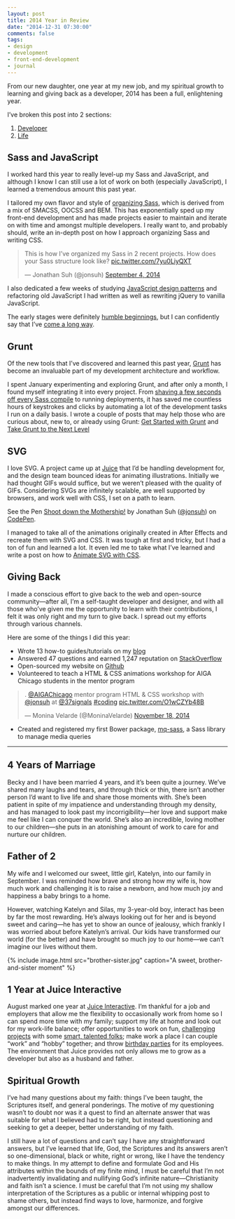 ```yaml
---
layout: post
title: 2014 Year in Review
date: "2014-12-31 07:30:00"
comments: false
tags:
- design
- development
- front-end-development
- journal
---
```


From our new daughter, one year at my new job, and my spiritual growth to learning and giving back as a developer, 2014 has been a full, enlightening year.

<!--more-->

I’ve broken this post into 2 sections:

1. [Developer](#sass-and-javascript)
2. [Life](#years-of-marriage "Skip to Life")

## Sass and JavaScript

I worked hard this year to really level-up my Sass and JavaScript, and although I know I can still use a lot of work on both (especially JavaScript), I learned a tremendous amount this past year.

I tailored my own flavor and style of <a href="https://github.com/jonsuh/jonsuh.com/blob/github/assets/sass/screen.scss" target="_blank">organizing Sass</a>, which is derived from a mix of SMACSS, OOCSS and BEM. This has exponentially sped up my front-end development and has made projects easier to maintain and iterate on with time and amongst multiple developers. I really want to, and probably should, write an in-depth post on how I approach organizing Sass and writing CSS.

<blockquote class="twitter-tweet" lang="en"><p>This is how I’ve organized my Sass in 2 recent projects. How does your Sass structure look like? <a href="http://t.co/7yu0LiyQXT">pic.twitter.com/7yu0LiyQXT</a></p>&mdash; Jonathan Suh (@jonsuh) <a href="https://twitter.com/jonsuh/status/507607445276221440">September 4, 2014</a></blockquote>

I also dedicated a few weeks of studying <a href="https://github.com/shichuan/javascript-patterns" target="_blank">JavaScript design patterns</a> and refactoring old JavaScript I had written as well as rewriting jQuery to vanilla JavaScript.

The early stages were definitely <a href="https://twitter.com/jonsuh/status/434447173250330624" target="_blank">humble beginnings</a>, but I can confidently say that I’ve <a href="https://github.com/jonsuh/jonsuh.com/blob/github/assets/js/src/utility.js" target="_blank">come a long way</a>.

## Grunt

Of the new tools that I’ve discovered and learned this past year, <a href="http://gruntjs.com/" target="_blank">Grunt</a> has become an invaluable part of my development architecture and workflow.

I spent January experimenting and exploring Grunt, and after only a month, I found myself integrating it into every project. From <a href="https://twitter.com/jonsuh/status/522867758518636544" target="_blank">shaving a few seconds off every Sass compile</a> to running deployments, it has saved me countless hours of keystrokes and clicks by automating a lot of the development tasks I run on a daily basis. I wrote a couple of posts that may help those who are curious about, new to, or already using Grunt: <a href="/blog/get-started-with-grunt/" target="_blank">Get Started with Grunt</a> and <a href="/blog/take-grunt-to-the-next-level/" target="_blank">Take Grunt to the Next Level</a>

## SVG

I love SVG. A project came up at <a href="http://www.juiceinteractive.com" target="_blank">Juice</a> that I’d be handling development for, and the design team bounced ideas for animating illustrations. Initially we had thought GIFs would suffice, but we weren’t pleased with the quality of GIFs. Considering SVGs are infinitely scalable, are well supported by browsers, and work well with CSS, I set on a path to learn.

<p data-height="495" data-theme-id="0" data-slug-hash="hzxng" data-default-tab="result" data-user="jonsuh" class="codepen">See the Pen <a href="http://codepen.io/jonsuh/pen/hzxng/">Shoot down the Mothership!</a> by Jonathan Suh (<a href="http://codepen.io/jonsuh">@jonsuh</a>) on <a href="http://codepen.io">CodePen</a>.</p>
<script async src="//assets.codepen.io/assets/embed/ei.js"></script>

I managed to take all of the animations originally created in After Effects and recreate them with SVG and CSS. It was tough at first and tricky, but I had a ton of fun and learned a lot. It even led me to take what I’ve learned and write a post on how to <a href="/blog/animate-svg-with-css/">Animate SVG with CSS</a>.

## Giving Back

I made a conscious effort to give back to the web and open-source community—after all, I’m a self-taught developer and designer, and with all those who’ve given me the opportunity to learn with their contributions, I felt it was only right and my turn to give back. I spread out my efforts through various channels.

Here are some of the things I did this year:

- Wrote 13 how-to guides/tutorials on my <a href="/blog" target="_blank">blog</a>
- Answered 47 questions and earned 1,247 reputation on <a href="{{ site.social.stackoverflow }}">StackOverflow</a>
- Open-sourced my website on <a href="https://github.com/jonsuh/jonsuh.com" target="_blank">Github</a>
- Volunteered to teach a HTML & CSS animations workshop for AIGA Chicago students in the mentor program

<blockquote class="twitter-tweet" lang="en"><p>. <a href="https://twitter.com/AIGAChicago">@AIGAChicago</a> mentor program HTML &amp; CSS workshop with <a href="https://twitter.com/jonsuh">@jonsuh</a> at <a href="https://twitter.com/37signals">@37signals</a> <a href="https://twitter.com/hashtag/coding?src=hash">#coding</a> <a href="http://t.co/O1wCZYb48B">pic.twitter.com/O1wCZYb48B</a></p>&mdash; Monina Velarde (@MoninaVelarde) <a href="https://twitter.com/MoninaVelarde/status/534514518861549568">November 18, 2014</a></blockquote>

- Created and registered my first Bower package, <a href="https://github.com/jonsuh/mq-sass" target="_blank">mq-sass</a>, a Sass library to manage media queries

---

## 4 Years of Marriage

Becky and I have been married 4 years, and it’s been quite a journey. We’ve shared many laughs and tears, and through thick or thin, there isn’t another person I’d want to live life and share those moments with. She’s been patient in spite of my impatience and understanding through my density, and has managed to look past my incorrigibility—her love and support make me feel like I can conquer the world. She’s also an incredible, loving mother to our children—she puts in an atonishing amount of work to care for and nurture our children.

## Father of 2

My wife and I welcomed our sweet, little girl, Katelyn, into our family in September. I was reminded how brave and strong how my wife is, how much work and challenging it is to raise a newborn, and how much joy and happiness a baby brings to a home.

However, watching Katelyn and Silas, my 3-year-old boy, interact has been by far the most rewarding. He’s always looking out for her and is beyond sweet and caring—he has yet to show an ounce of jealousy, which frankly I was worried about before Katelyn’s arrival. Our kids have transformed our world (for the better) and have brought so much joy to our home—we can’t imagine our lives without them.

{% include image.html src="brother-sister.jpg" caption="A sweet, brother-and-sister moment" %}

## 1 Year at Juice Interactive

August marked one year at <a href="http://www.juiceinteractive.com" target="_blank">Juice Interactive</a>. I’m thankful for a job and employers that allow me the flexibility to occasionally work from home so I can spend more time with my family; support my life at home and look out for my work-life balance; offer opportunities to work on fun, <a href="http://www.juiceinteractive.com/work/" target="_blank">challenging projects</a> with some <a href="http://www.juiceinteractive.com/about/" target="_blank">smart, talented folks</a>; make work a place I can couple “work” and “hobby” together; and throw <a href="https://twitter.com/latokarz/status/494829469161357314" target="_blank">birthday parties</a> for its employees. The environment that Juice provides not only allows me to grow as a developer but also as a husband and father.

## Spiritual Growth

I’ve had many questions about my faith: things I’ve been taught, the Scriptures itself, and general ponderings. The motive of my questioning wasn’t to doubt nor was it a quest to find an alternate answer that was suitable for what I believed had to be right, but instead questioning and seeking to get a deeper, better understanding of my faith.

I still have a lot of questions and can’t say I have any straightforward answers, but I’ve learned that life, God, the Scriptures and its answers aren’t so one-dimensional, black or white, right or wrong, like I have the tendency to make things. In my attempt to define and formulate God and His attributes within the bounds of my finite mind, I must be careful that I’m not inadvertently invalidating and nullifying God’s infinite nature—Christianity and faith isn’t a science. I must be careful that I’m not using my shallow interpretation of the Scriptures as a public or internal whipping post to shame others, but instead find ways to love, harmonize, and forgive amongst our differences.
